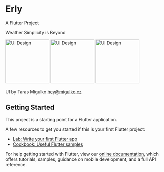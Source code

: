 # Erly

A Flutter Project

Weather Simplicity is Beyond

<img src= "https://cdn.dribbble.com/users/1998175/screenshots/6609092/attachments/1412569/1_.png" alt = "UI Design" width=140 height=140/>
<img src= "https://cdn.dribbble.com/users/1998175/screenshots/6609092/attachments/1412568/2.png" alt = "UI Design" width=140 height=140/>
<img src= "https://cdn.dribbble.com/users/1998175/screenshots/6609092/attachments/1412567/3.png" alt = "UI Design" width=140 height=140/>

UI by Taras Migulko hey@migulko.cz


## Getting Started

This project is a starting point for a Flutter application.

A few resources to get you started if this is your first Flutter project:

- [Lab: Write your first Flutter app](https://flutter.dev/docs/get-started/codelab)
- [Cookbook: Useful Flutter samples](https://flutter.dev/docs/cookbook)

For help getting started with Flutter, view our
[online documentation](https://flutter.dev/docs), which offers tutorials,
samples, guidance on mobile development, and a full API reference.
